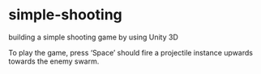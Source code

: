 # simple-shooting
building a simple shooting game by using Unity 3D

To play the game, press ‘Space’ should fire a projectile instance upwards towards the enemy swarm.
